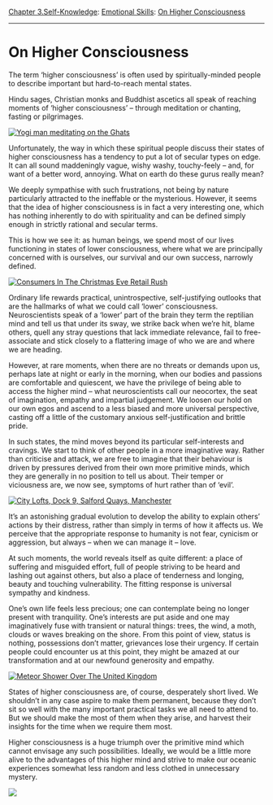 [Chapter 3.Self-Knowledge](https://www.theschooloflife.com/thebookoflife/category/self-knowledge/): [Emotional Skills](https://www.theschooloflife.com/thebookoflife/category/self-knowledge/emotional-skills/): [On Higher Consciousness](https://www.theschooloflife.com/thebookoflife/on-higher-consciousness/)

* * *

# On Higher Consciousness

The term ‘higher consciousness’ is often used by spiritually-minded people to describe important but hard-to-reach mental states.

Hindu sages, Christian monks and Buddhist ascetics all speak of reaching moments of ‘higher consciousness’ – through meditation or chanting, fasting or pilgrimages.

[![Yogi man meditating on the Ghats](https://www.theschooloflife.com/thebookoflife/wp-content/uploads/2015/02/GettyImages_481693761.jpg)](http://www.thebookoflife.org/wp-content/uploads/2015/02/GettyImages_481693761.jpg)

Unfortunately, the way in which these spiritual people discuss their states of higher consciousness has a tendency to put a lot of secular types on edge. It can all sound maddeningly vague, wishy washy, touchy-feely – and, for want of a better word, annoying. What on earth do these gurus really mean?

We deeply sympathise with such frustrations, not being by nature particularly attracted to the ineffable or the mysterious. However, it seems that the idea of higher consciousness is in fact a very interesting one, which has nothing inherently to do with spirituality and can be defined simply enough in strictly rational and secular terms.

This is how we see it: as human beings, we spend most of our lives functioning in states of&nbsp;lower consciousness, where what we are principally concerned with is ourselves, our survival and our own success, narrowly defined.

[![Consumers In The Christmas Eve Retail Rush](https://www.theschooloflife.com/thebookoflife/wp-content/uploads/2015/02/GettyImages_158697230.jpg)](http://www.thebookoflife.org/wp-content/uploads/2015/02/GettyImages_158697230.jpg)

Ordinary life rewards practical, unintrospective, self-justifying outlooks that are the hallmarks of what we could call ‘lower’ consciousness. Neuroscientists speak of a ‘lower’ part of the brain they term the reptilian mind and tell us that under its sway, we strike back when we’re hit, blame others, quell any stray questions that lack immediate relevance, fail to free-associate and stick closely to a flattering image of who we are and where we are heading.

However, at rare moments, when there are no threats or demands upon us, perhaps late at night or early in the morning, when our bodies and passions are comfortable and quiescent, we have the privilege of being able to access the higher mind – what neuroscientists call our neocortex, the seat of imagination, empathy and impartial judgement. We loosen our hold on our own egos and ascend to a less biased and more universal perspective, casting off a little of the customary anxious self-justification and brittle pride.

In such states, the mind moves beyond its particular self-interests and cravings. We start to think of other people in a more imaginative way. Rather than criticise and attack, we are free to imagine that their behaviour is driven by pressures derived from their own more primitive minds, which they are generally in no position to tell us about. Their temper or viciousness are, we now see, symptoms of hurt rather than of ‘evil’.

[![City Lofts, Dock 9, Salford Quays, Manchester](https://www.theschooloflife.com/thebookoflife/wp-content/uploads/2015/02/GettyImages_154503892.jpg)](http://www.thebookoflife.org/wp-content/uploads/2015/02/GettyImages_154503892.jpg)

It’s an astonishing gradual evolution to develop the ability to explain others’ actions by their distress, rather than simply in terms of how it affects us. We perceive that the appropriate response to humanity is not fear, cynicism or aggression, but always – when we can manage it – love.

At such moments, the world reveals itself as quite different: a place of suffering and misguided effort, full of people striving to be heard and lashing out against others, but also a place of tenderness and longing, beauty and touching vulnerability. The fitting response is universal sympathy and kindness.

One’s own life feels less precious; one can contemplate being no longer present with tranquility. One’s interests are put aside and one may imaginatively fuse with transient or natural things: trees, the wind, a moth, clouds or waves breaking on the shore. From this point of view, status is nothing, possessions don’t matter, grievances lose their urgency. If certain people could encounter us at this point, they might be amazed at our transformation and at our newfound generosity and empathy.

[![Meteor Shower Over The United Kingdom](https://www.theschooloflife.com/thebookoflife/wp-content/uploads/2015/02/GettyImages_176435178.jpg)](http://www.thebookoflife.org/wp-content/uploads/2015/02/GettyImages_176435178.jpg)

States of higher consciousness are, of course, desperately short lived. We shouldn’t in any case aspire to make them permanent, because they don’t sit so well with the many important practical tasks we all need to attend to. But we should make the most of them when they arise, and harvest their insights for the time when we require them most.

Higher consciousness is a huge triumph over the primitive mind which cannot envisage any such possibilities. Ideally, we would be a little more alive to the advantages of this higher mind and strive to make our oceanic experiences somewhat less random and less clothed in unnecessary mystery.

[![](https://img.youtube.com/vi/vqCOss4hqnE/0.jpg)](https://www.youtube.com/embed/vqCOss4hqnE '')
